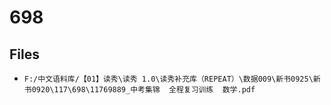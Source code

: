 # 698

## Files

- `F:/中文语料库/【01】读秀\读秀 1.0\读秀补充库（REPEAT）\数据009\新书0925\新书0920\117\698\11769889_中考集锦  全程复习训练  数学.pdf`
